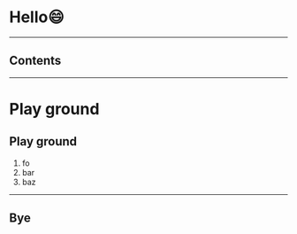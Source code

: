 # Hello😄

---

## Contents

<!-- contents -->

---

# Play ground

## Play ground

1. fo
2. bar
3. baz

---

## Bye
